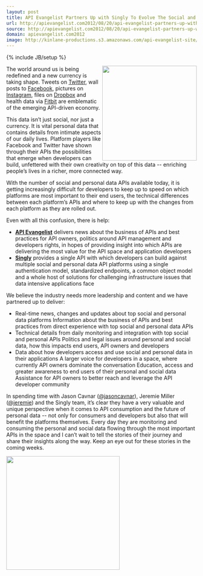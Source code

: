 ```yaml
---
layout: post
title: API Evangelist Partners Up with Singly To Evolve The Social and Personal API Space
url: http://apievangelist.com2012/08/20/api-evangelist-partners-up-with-singly-to-evolve-the-social-and-personal-api-space/
source: http://apievangelist.com2012/08/20/api-evangelist-partners-up-with-singly-to-evolve-the-social-and-personal-api-space/
domain: apievangelist.com2012
image: http://kinlane-productions.s3.amazonaws.com/api-evangelist-site/blog/singly-logo.png
---
```

{% include JB/setup %}<p>
     <a title="Singly" href="https://singly.com"><img src="http://kinlane-productions.s3.amazonaws.com/singly/singly-logo-horizontal.png"  width="250" align="right" /></a>
</p>
<p>
     The world around us is being redefined and a new currency is taking shape. Tweets on <a title="Twitter" href="http://twitter.com">Twitter</a>, wall posts to <a title="Facebook" href="http://facebook.com">Facebook</a>, pictures on <a title="Instagram" href="http://instagram.com">Instagram</a>, files on <a title="Dropbox" href="http://dropbox.com">Dropbox</a> and health data via <a href="http://fitbit.com">Fitbit</a> are emblematic of the emerging API-driven economy.
</p>
<p>
     This data isn’t just social, nor just a currency. It is vital personal data that contains details from intimate aspects of our daily lives. Platform players like Facebook and Twitter have shown through their APIs the possibilities that emerge when developers can build, unfettered with their own creativity on top of this data -- enriching people’s lives in a richer, more connected way.
</p>
<p>
     With the number of social and personal data APIs available today, it is getting increasingly difficult for developers to keep up to speed on which platforms are most important to their end users, the technical differences between each platform’s APIs and where to keep up with the changes from each platform as they are rolled out.
</p>
<p>
     Even with all this confusion, there is help:
</p>
<ul>
     <li>
          <strong><a title="API Evangelist" href="http://apievangelist.com">API Evangelist</a></strong> delivers news about the business of APIs and best practices for API owners, politics around API management and developers rights, in hopes of providing insight into which APIs are delivering the most value for the API space and application developers
     </li>
     <li>
          <strong><a title="Singly" href="https://singly.com">Singly</a></strong> provides a single API with which developers can build against multiple social and personal data API platforms using a single authentication model, standardized endpoints, a common object model and a whole host of solutions for challenging infrastructure issues that data intensive applications face
     </li>
</ul>
<p>
     We believe the industry needs more leadership and content and we have partnered up to deliver:
</p>
<ul>
     <li>Real-time news, changes and updates about top social and personal data platforms Information about the business of APIs and best practices from direct experience with top social and personal data APIs
     </li>
     <li>Technical details from daily monitoring and integration with top social and personal APIs Politics and legal issues around personal and social data, how this impacts end users, API owners and developers
     </li>
     <li>Data about how developers access and use social and personal data in their applications A larger voice for developers in a space, where currently API owners dominate the conversation Education, access and greater awareness to end users of their personal and social data Assistance for API owners to better reach and leverage the API developer community
     </li>
</ul>
<p>
     In spending time with Jason Cavnar (<a title="@jasoncavnar" href="https://twitter.com/jasoncavnar">@jasoncavnar</a>), Jeremie Miller (<a title="@jeremie" href="https://twitter.com/jeremie">@jeremie</a>) and the Singly team, it’s clear they have a very valuable and unique perspective when it comes to API consumption and the future of personal data -- not only for consumers and developers but also that will benefit the platforms themselves. Every day they are monitoring and consuming the personal and social data flowing through the most important APIs in the space and I can’t wait to tell the stories of their journey and share their insights along the way. Keep an eye out for these stories in the coming weeks.
</p>
<p>
     <a title="Singly" href="https://singly.com"><img src="http://kinlane-productions.s3.amazonaws.com/singly/powered-by-singly-horizontal.png"  width="300" /></a>
</p>
